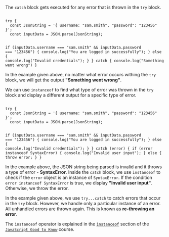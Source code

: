 The `catch` block gets executed
for any error that is thrown
in the `try` block.

<codeblock language="javascript" type="lesson">
<code>
try {
  const JsonString = '{ username: "sam.smith", "password": "123456" }';
  const inputData = JSON.parse(JsonString);

  if (inputData.username === "sam.smith" && inputData.password === "123456") {
    console.log("You are logged in successfully");
  } else {
    console.log("Invalid credentials");
  }
} catch {
  console.log("Something went wrong")
}
</code>
</codeblock>

In the example given above,
no matter what error occurs
withing the `try` block,
we will get the output
**"Something went wrong"**.

We can use `instanceof` to
find what type of error
was thrown in the `try` block
and
display a different output
for a specific type of error.

<codeblock language="javascript" type="lesson">
<code>
try {
  const JsonString = '{ username: "sam.smith", "password": "123456" }';
  const inputData = JSON.parse(JsonString);

  if (inputData.username === "sam.smith" && inputData.password === "123456") {
    console.log("You are logged in successfully");
  } else {
    console.log("Invalid credentials");
  }
} catch (error) {
  if (error instanceof SyntaxError) {
    console.log("Invalid user input");
  } else {
    throw error;
  }
}
</code>
</codeblock>

In the example above,
the JSON string being parsed is invalid
and
it throws a type of error - **SyntaxError**.
Inside the `catch` block,
we use `instanceof` to check
if the `error` object
is an instance of `SyntaxError`.
If the condition
`error instanceof SyntaxError` is true,
we display **"Invalid user input"**.
Otherwise, we throw the error.

In the example given above,
we use `try...catch` to catch errors
that occur in the `try` block.
However, we handle only a particular
instance of an error.
All unhandled errors are thrown again.
This is known as **re-throwing an error**.

The `instanceof` operator is explained
in the [`instanceof`](https://courses.bigbinaryacademy.com/javascript-good-to-know/instanceof/classes/) section
of the [`JavaScript Good to Know`](https://courses.bigbinaryacademy.com/javascript-good-to-know/) course.
